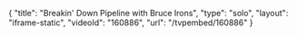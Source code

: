 {
    "title": "Breakin' Down Pipeline with Bruce Irons",
    "type": "solo",
    "layout": "iframe-static",
    "videoId": "160886",
    "url": "\/tvpembed\/160886"
}